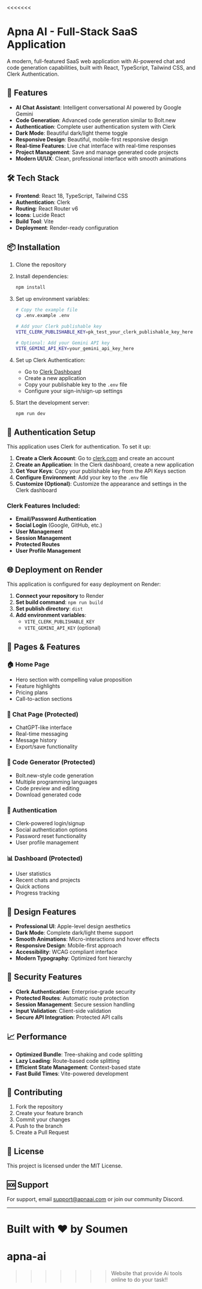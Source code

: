 <<<<<<<
# Apna AI - Full-Stack SaaS Application

A modern, full-featured SaaS web application with AI-powered chat and code generation capabilities, built with React, TypeScript, Tailwind CSS, and Clerk Authentication.

## 🚀 Features

- **AI Chat Assistant**: Intelligent conversational AI powered by Google Gemini
- **Code Generation**: Advanced code generation similar to Bolt.new
- **Authentication**: Complete user authentication system with Clerk
- **Dark Mode**: Beautiful dark/light theme toggle
- **Responsive Design**: Beautiful, mobile-first responsive design
- **Real-time Features**: Live chat interface with real-time responses
- **Project Management**: Save and manage generated code projects
- **Modern UI/UX**: Clean, professional interface with smooth animations

## 🛠️ Tech Stack

- **Frontend**: React 18, TypeScript, Tailwind CSS
- **Authentication**: Clerk
- **Routing**: React Router v6
- **Icons**: Lucide React
- **Build Tool**: Vite
- **Deployment**: Render-ready configuration

## 📦 Installation

1. Clone the repository
2. Install dependencies:
   ```bash
   npm install
   ```

3. Set up environment variables:
   ```bash
   # Copy the example file
   cp .env.example .env
   
   # Add your Clerk publishable key
   VITE_CLERK_PUBLISHABLE_KEY=pk_test_your_clerk_publishable_key_here
   
   # Optional: Add your Gemini API key
   VITE_GEMINI_API_KEY=your_gemini_api_key_here
   ```

4. Set up Clerk Authentication:
   - Go to [Clerk Dashboard](https://dashboard.clerk.com/)
   - Create a new application
   - Copy your publishable key to the `.env` file
   - Configure your sign-in/sign-up settings

5. Start the development server:
   ```bash
   npm run dev
   ```

## 🔐 Authentication Setup

This application uses Clerk for authentication. To set it up:

1. **Create a Clerk Account**: Go to [clerk.com](https://clerk.com) and create an account
2. **Create an Application**: In the Clerk dashboard, create a new application
3. **Get Your Keys**: Copy your publishable key from the API Keys section
4. **Configure Environment**: Add your key to the `.env` file
5. **Customize (Optional)**: Customize the appearance and settings in the Clerk dashboard

### Clerk Features Included:
- **Email/Password Authentication**
- **Social Login** (Google, GitHub, etc.)
- **User Management**
- **Session Management**
- **Protected Routes**
- **User Profile Management**

## 🌐 Deployment on Render

This application is configured for easy deployment on Render:

1. **Connect your repository** to Render
2. **Set build command**: `npm run build`
3. **Set publish directory**: `dist`
4. **Add environment variables**:
   - `VITE_CLERK_PUBLISHABLE_KEY`
   - `VITE_GEMINI_API_KEY` (optional)

## 📱 Pages & Features

### 🏠 Home Page
- Hero section with compelling value proposition
- Feature highlights
- Pricing plans
- Call-to-action sections

### 💬 Chat Page (Protected)
- ChatGPT-like interface
- Real-time messaging
- Message history
- Export/save functionality

### 🔧 Code Generator (Protected)
- Bolt.new-style code generation
- Multiple programming languages
- Code preview and editing
- Download generated code

### 🔐 Authentication
- Clerk-powered login/signup
- Social authentication options
- Password reset functionality
- User profile management

### 📊 Dashboard (Protected)
- User statistics
- Recent chats and projects
- Quick actions
- Progress tracking

## 🎨 Design Features

- **Professional UI**: Apple-level design aesthetics
- **Dark Mode**: Complete dark/light theme support
- **Smooth Animations**: Micro-interactions and hover effects
- **Responsive Design**: Mobile-first approach
- **Accessibility**: WCAG compliant interface
- **Modern Typography**: Optimized font hierarchy

## 🔐 Security Features

- **Clerk Authentication**: Enterprise-grade security
- **Protected Routes**: Automatic route protection
- **Session Management**: Secure session handling
- **Input Validation**: Client-side validation
- **Secure API Integration**: Protected API calls

## 📈 Performance

- **Optimized Bundle**: Tree-shaking and code splitting
- **Lazy Loading**: Route-based code splitting
- **Efficient State Management**: Context-based state
- **Fast Build Times**: Vite-powered development

## 🤝 Contributing

1. Fork the repository
2. Create your feature branch
3. Commit your changes
4. Push to the branch
5. Create a Pull Request

## 📄 License

This project is licensed under the MIT License.

## 🆘 Support

For support, email support@apnaai.com or join our community Discord.

---

Built with ❤️ by Soumen
=======
# apna-ai
>>>>>>> Website that provide Ai tools online to do your task!!

